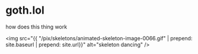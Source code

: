 # goth.lol

how does this thing work


<img src="{{ "/pix/skeletons/animated-skeleton-image-0066.gif" | prepend: site.baseurl | prepend: site.url}}" alt="skeleton dancing" />
